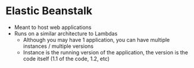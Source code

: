 # Elastic Beanstalk

* Meant to host web applications
* Runs on a similar architecture to Lambdas
    * Although you may have 1 application, you can have multiple instances / multiple versions
    * Instance is the running version of the application, the version is the code itself (1.1 of the code, 1.2, etc)